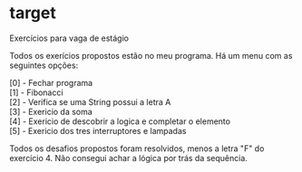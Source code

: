# target
Exercícios para vaga de estágio

Todos os exerícios propostos estão no meu programa. Há um menu com as seguintes opções:

[0] - Fechar programa  
[1] - Fibonacci  
[2] - Verifica se uma String possui a letra A  
[3] - Exericio da soma  
[4] - Exericio de descobrir a logica e completar o elemento  
[5] - Exericio dos tres interruptores e lampadas  

Todos os desafios propostos foram resolvidos, menos a letra "F" do exercício 4. Não consegui achar a lógica por trás da sequência.
